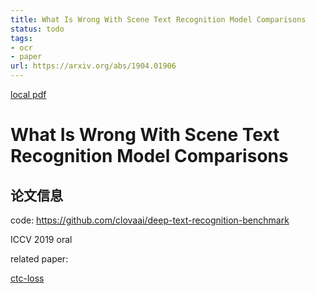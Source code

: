 ```yaml
---
title: What Is Wrong With Scene Text Recognition Model Comparisons
status: todo
tags:
- ocr
- paper
url: https://arxiv.org/abs/1904.01906
---
```


[local pdf](../../../pdfs/What%20Is%20Wrong%20With%20Scene%20Text%20Recognition%20Model%20Comparisons.pdf)

# What Is Wrong With Scene Text Recognition Model Comparisons

## 论文信息

code: https://github.com/clovaai/deep-text-recognition-benchmark

ICCV 2019 oral


related paper:

[ctc-loss](Connectionist%20Temporal%20Classification%20-%20Labelling%20Unsegmented%20Sequence%20Data%20with%20Recurrent%20Neural%20Networks.md)
